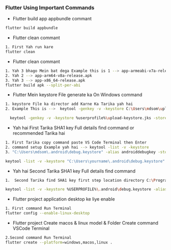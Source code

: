 ### Flutter Using Important Commands






- Flutter build app appbundle commant
```sh
flutter build appbundle
```



- Flutter clean commant
```sh
1. First Yah run kare
flutter clean
```



- Flutter clean commant
```sh
1. Yah 3 bhago Mein bat dega Example this is 1 --> app-armeabi-v7a-release.apk 
2. Yah 2 --> app-arm64-v8a-release.apk 
3. Yah 3 --> app-x86_64-release.apk
flutter build apk --split-per-abi
```



- Flutter Mein keystore File generate ka On Windows command
```sh
1. keystore File ka director add Karne Ka Tarika yah hai
2. Example This is -->  keytool -genkey -v -keystore C:\Users\mdsom\upload-keystore.jks -storetype JKS 3. -keyalg RSA -keysize 2048 -validity 10000 -alias upload

  keytool -genkey -v -keystore %userprofile%\upload-keystore.jks -storetype JKS -keyalg RSA -keysize 2048 -validity 10000 -alias upload
```




- Yah hai First Tarika SHA1 key Full details find command   or  recommended Tarika hai
```sh
1. First Tarika copy command paste VS Code Terminal then Enter
2. command setup Example yah hai --> keytool -list -v -keystore
3. "C:\Users\mdsom\.android\debug.keystore" -alias androiddebugkey -storepass android -keypass android

keytool -list -v -keystore "C:\Users\yourname\.android\debug.keystore" -alias androiddebugkey -storepass android -keypass android

```




- Yah hai Second Tarika SHA1 key Full details find command
```sh
1.  Second Tarika find SHA1 key first step location directory C:\Program Files\Java\jdk-18.0.1.1\bin & 2.  cmd then Enter Copy command paste then Enter

keytool -list -v -keystore %USERPROFILE%\.android\debug.keystore -alias androiddebugkey -storepass android -keypass android

```




- Flutter project application desktop ke liye enable
```sh
1. First command Run Terminal
flutter config --enable-linux-desktop
```



- Flutter project Create macos & linux model & Folder Create command VSCode Terminal
```sh
2.Second command Run Terminal
flutter create --platform=windows,macos,linux .

```
